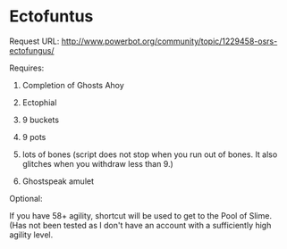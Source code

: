 Ectofuntus
==========

Request URL: http://www.powerbot.org/community/topic/1229458-osrs-ectofungus/



Requires:

1) Completion of Ghosts Ahoy

2) Ectophial

3) 9 buckets

4) 9 pots

5) lots of bones (script does not stop when you run out of bones. It also glitches when you withdraw less than 9.)

6) Ghostspeak amulet



Optional: 

If you have 58+ agility, shortcut will be used to get to the Pool of Slime. (Has not been tested as I don't have an account with a sufficiently high agility level.
